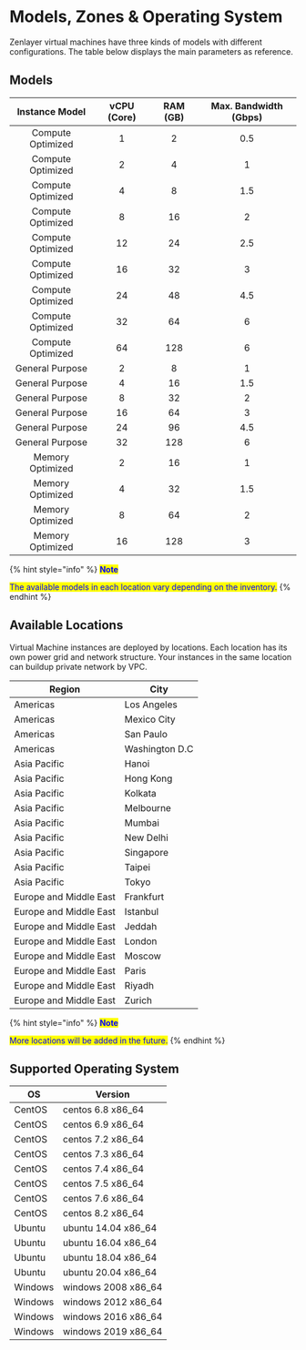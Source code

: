 # Models, Zones & Operating System

Zenlayer virtual machines have three kinds of models with different configurations. The table below displays the main parameters as reference.&#x20;

## **Models**

|   Instance Model  | vCPU (Core) | RAM (GB) | Max. Bandwidth (Gbps) |
| :---------------: | :---------: | :------: | :-------------------: |
| Compute Optimized |      1      |     2    |          0.5          |
| Compute Optimized |      2      |     4    |           1           |
| Compute Optimized |      4      |     8    |          1.5          |
| Compute Optimized |      8      |    16    |           2           |
| Compute Optimized |      12     |    24    |          2.5          |
| Compute Optimized |      16     |    32    |           3           |
| Compute Optimized |      24     |    48    |          4.5          |
| Compute Optimized |      32     |    64    |           6           |
| Compute Optimized |      64     |    128   |           6           |
|  General Purpose  |      2      |     8    |           1           |
|  General Purpose  |      4      |    16    |          1.5          |
|  General Purpose  |      8      |    32    |           2           |
|  General Purpose  |      16     |    64    |           3           |
|  General Purpose  |      24     |    96    |          4.5          |
|  General Purpose  |      32     |    128   |           6           |
|  Memory Optimized |      2      |    16    |           1           |
|  Memory Optimized |      4      |    32    |          1.5          |
|  Memory Optimized |      8      |    64    |           2           |
|  Memory Optimized |      16     |    128   |           3           |

{% hint style="info" %}
<mark style="color:blue;">**Note**</mark>

<mark style="color:blue;">The available models in each location vary depending on the inventory.</mark>
{% endhint %}



## **Available Locations**

Virtual Machine instances are deployed by locations. Each location has its own power grid and network structure. Your instances in the same location can buildup private network by VPC.

| Region                 | City           |
| ---------------------- | -------------- |
| Americas               | Los Angeles    |
| Americas               | Mexico City    |
| Americas               | San Paulo      |
| Americas               | Washington D.C |
| Asia Pacific           | Hanoi          |
| Asia Pacific           | Hong Kong      |
| Asia Pacific           | Kolkata        |
| Asia Pacific           | Melbourne      |
| Asia Pacific           | Mumbai         |
| Asia Pacific           | New Delhi      |
| Asia Pacific           | Singapore      |
| Asia Pacific           | Taipei         |
| Asia Pacific           | Tokyo          |
| Europe and Middle East | Frankfurt      |
| Europe and Middle East | Istanbul       |
| Europe and Middle East | Jeddah         |
| Europe and Middle East | London         |
| Europe and Middle East | Moscow         |
| Europe and Middle East | Paris          |
| Europe and Middle East | Riyadh         |
| Europe and Middle East | Zurich         |

{% hint style="info" %}
<mark style="color:blue;">**Note**</mark>

<mark style="color:blue;">More locations will be added in the future.</mark>
{% endhint %}



## **Supported Operating System**

| OS      | Version              |
| ------- | -------------------- |
| CentOS  | centos 6.8 x86\_64   |
| CentOS  | centos 6.9 x86\_64   |
| CentOS  | centos 7.2 x86\_64   |
| CentOS  | centos 7.3 x86\_64   |
| CentOS  | centos 7.4 x86\_64   |
| CentOS  | centos 7.5 x86\_64   |
| CentOS  | centos 7.6 x86\_64   |
| CentOS  | centos 8.2 x86\_64   |
| Ubuntu  | ubuntu 14.04 x86\_64 |
| Ubuntu  | ubuntu 16.04 x86\_64 |
| Ubuntu  | ubuntu 18.04 x86\_64 |
| Ubuntu  | ubuntu 20.04 x86\_64 |
| Windows | windows 2008 x86\_64 |
| Windows | windows 2012 x86\_64 |
| Windows | windows 2016 x86\_64 |
| Windows | windows 2019 x86\_64 |

